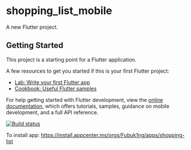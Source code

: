 # shopping_list_mobile

A new Flutter project.

## Getting Started

This project is a starting point for a Flutter application.

A few resources to get you started if this is your first Flutter project:

- [Lab: Write your first Flutter app](https://docs.flutter.dev/get-started/codelab)
- [Cookbook: Useful Flutter samples](https://docs.flutter.dev/cookbook)

For help getting started with Flutter development, view the
[online documentation](https://docs.flutter.dev/), which offers tutorials,
samples, guidance on mobile development, and a full API reference.

[![Build status](https://build.appcenter.ms/v0.1/apps/76a524c3-66fa-47a9-875e-237f4cb92dbf/branches/main/badge)](https://appcenter.ms)

To install app: https://install.appcenter.ms/orgs/Fubuk1ng/apps/shopping-list